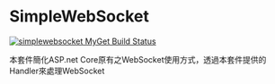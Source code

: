 ﻿SimpleWebSocket
=====
[![simplewebsocket MyGet Build Status](https://www.myget.org/BuildSource/Badge/simplewebsocket?identifier=f5e65730-3943-478b-b02e-a20da15f3f5d)](https://www.myget.org/)

本套件簡化ASP.net Core原有之WebSocket使用方式，透過本套件提供的Handler來處理WebSocket
